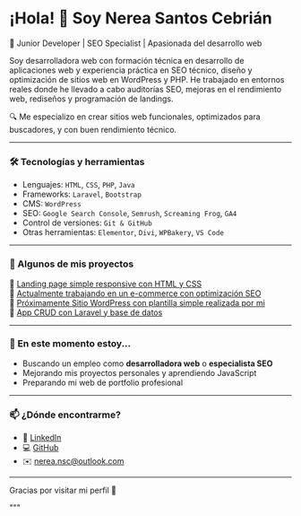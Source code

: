 
# ¡Hola! 👋 Soy Nerea Santos Cebrián

🎯 Junior Developer | SEO Specialist | Apasionada del desarrollo web

Soy desarrolladora web con formación técnica en desarrollo de aplicaciones web y experiencia práctica en SEO técnico, diseño y optimización de sitios web en WordPress y PHP. He trabajado en entornos reales donde he llevado a cabo auditorías SEO, mejoras en el rendimiento web, rediseños y programación de landings.  

🔍 Me especializo en crear sitios web funcionales, optimizados para buscadores, y con buen rendimiento técnico.  

---

### 🛠️ Tecnologías y herramientas

- Lenguajes: `HTML`, `CSS`, `PHP`, `Java`
- Frameworks: `Laravel`, `Bootstrap`
- CMS: `WordPress`
- SEO: `Google Search Console`, `Semrush`, `Screaming Frog`, `GA4`
- Control de versiones: `Git & GitHub`
- Otras herramientas: `Elementor`, `Divi`, `WPBakery`, `VS Code`

---

### 📂 Algunos de mis proyectos

🔸 [Landing page simple responsive con HTML y CSS](https://github.com/NereaNSC/Cursos_Udemy/tree/main/Desarrollador_Web%20_Completo_Juan_Pablo_de_la_Torre_Valdez/1--WebFreelancer_HTML_CSS)  
🔸 [Actualmente trabajando en un e-commerce con optimización SEO](https://xn--mundobaos-r6a.es/)  
🔸 [Próximamente Sitio WordPress con plantilla simple realizada por mi](#)  
🔸 [App CRUD con Laravel y base de datos](https://github.com/NereaNSC/HamburgueseriaUE/)  
<!--🔸 [Auditoría SEO completa en PDF](#)-->


---

### 🌱 En este momento estoy...

- Buscando un empleo como **desarrolladora web** o **especialista SEO**
- Mejorando mis proyectos personales y aprendiendo JavaScript
- Preparando mi web de portfolio profesional

---

### 📫 ¿Dónde encontrarme?

- 💼 [LinkedIn](https://www.linkedin.com/in/nerea-santos-cebrián-8a54b7325)
- 💻 [GitHub](https://github.com/NereaNSC)
- ✉️ nerea.nsc@outlook.com

---
<!--
### 📫 Certificaciones o cursos Realizados



---
-->
Gracias por visitar mi perfil 🙌  

"""

<!--
**NereaNSC/NereaNSC** is a ✨ _special_ ✨ repository because its `README.md` (this file) appears on your GitHub profile.

Here are some ideas to get you started:

- 🔭 I’m currently working on ...
- 🌱 I’m currently learning ...
- 👯 I’m looking to collaborate on ...
- 🤔 I’m looking for help with ...
- 💬 Ask me about ...
- 📫 How to reach me: ...
- 😄 Pronouns: ...
- ⚡ Fun fact: ...
-->

